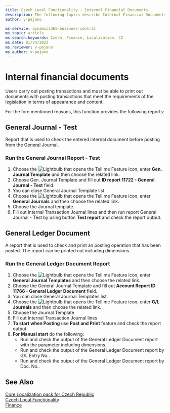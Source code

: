 ```yaml
---
title: Czech Local Functionality - Internal Financial Documents
description: The following topics describe Internal Financial Documents - the local functionality in the Czech version of Business Central. Users perform General Ledger operations and must have the possibility to print documents for these operations with the layout in compliance with the legal requirements.
author: v-pejano

ms-service: dynamics365-business-central
ms.topic: article
ms.search.keywords: Czech, Finance, Localization, CZ
ms.date: 01/24/2023
ms.reviewer: v-pejano
ms.author: v-pejano
---
```



# Internal financial documents

Users carry out posting transactions and must be able to print out documents with posting transactions that meet the requirements of the legislation in terms of appearance and content.

For the fore mentioned reasons, this function provides the following reports:

## General Journal - Test

Report that is used to check the entered internal document before posting from the General Journal.  

### Run the General Journal Report - Test

1. Choose the ![Lightbulb that opens the Tell me Feature](../../media/ui-search/search_small.png "Tell me what you want to do") icon, enter **Gen. Journal Template** and then choose the related link.
2. Choose Gen. Journal Template and fill out **ID report 11722 - General Journal - Test** field.
3. You can close General Journal Template list.
4. Choose the ![Lightbulb that opens the Tell me Feature](../../media/ui-search/search_small.png "Tell me what you want to do") icon, enter **General Journals** and then choose the related link.
5. Choose the Journal template.
6. Fill out Internal Transaction Journal lines and then run report General Journal - Test by using button **Test report** and check the report output.

## General Ledger Document

A report that is used to check and print an posting operation that has been posted. The report can be printed out including dimensions.

### Run the General Ledger Document Report

1. Choose the ![Lightbulb that opens the Tell me Feature](../../media/ui-search/search_small.png "Tell me what you want to do") icon, enter **General Journal Templates** and then choose the related link.
2. Choose the General Journal Template and fill out **Account Report ID 11766 - General Ledger Document** field.
3. You can close General Journal Templates list.
4. Choose the ![Lightbulb that opens the Tell me Feature](../../media/ui-search/search_small.png "Tell me what you want to do") icon, enter **G/L Journals** and then choose the related link.
5. Choose the Journal Template
6. Fill out Internal Transaction Journal lines
7. **To start when Posting** use **Post and Print** feature and check the report output.
8. **For Manual start** do the following:
    - Run and check the output of the General Ledger Document report with the parameter including dimensions.
    - Run and check the output of the General Ledger Document report by G/L Entry No..
    - Run and check the output of the General Ledger Document report by Doc. No..

## See Also

[Core Localization pack for Czech Republic](ui-extensions-core-localization-pack-cz.md)  
[Czech Local Functionality](czech-local-functionality.md)  
[Finance](../../finance.md)  
